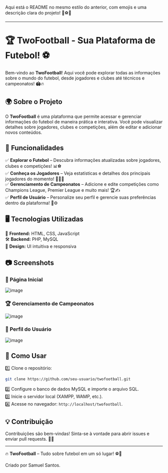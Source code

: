 Aqui está o README no mesmo estilo do anterior, com emojis e uma descrição clara do projeto! 🎉⚽🚀  

---

# 🏆 TwoFootball - Sua Plataforma de Futebol! ⚽  

Bem-vindo ao **TwoFootball**! Aqui você pode explorar todas as informações sobre o mundo do futebol, desde jogadores e clubes até técnicos e campeonatos! 🏟️🔥  

## 🌍 Sobre o Projeto  

O **TwoFootball** é uma plataforma que permite acessar e gerenciar informações do futebol de maneira prática e interativa. Você pode visualizar detalhes sobre jogadores, clubes e competições, além de editar e adicionar novos conteúdos.  

## 📌 Funcionalidades  

✅ **Explorar o Futebol** – Descubra informações atualizadas sobre jogadores, clubes e competições! 📊⚽  
✅ **Conheça os Jogadores** – Veja estatísticas e detalhes dos principais jogadores do momento! 🏃‍♂️🔥  
✅ **Gerenciamento de Campeonatos** – Adicione e edite competições como Champions League, Premier League e muito mais! 🏆✍️  
✅ **Perfil de Usuário** – Personalize seu perfil e gerencie suas preferências dentro da plataforma! 👤⚙️  

## 🖥️ Tecnologias Utilizadas  

🚀 **Frontend:** HTML, CSS, JavaScript  
🛠️ **Backend:** PHP, MySQL  
🎨 **Design:** UI intuitiva e responsiva  

## 📷 Screenshots  

### 🌟 Página Inicial  

![image](https://github.com/user-attachments/assets/14083f6e-f44f-45e9-8bbf-a0dd5bd1c6de)



### 🏆 Gerenciamento de Campeonatos  

![image](https://github.com/user-attachments/assets/1a25af21-023b-473a-8239-9d9e5d93b79f)



### 👤 Perfil do Usuário  

![image](https://github.com/user-attachments/assets/8ba742db-cbb5-47ee-bfa3-fb8185b47bc5)





## 🎯 Como Usar  

1️⃣ Clone o repositório:  
```bash
git clone https://github.com/seu-usuario/twofootball.git
```  
2️⃣ Configure o banco de dados MySQL e importe o arquivo SQL.  
3️⃣ Inicie o servidor local (XAMPP, WAMP, etc.).  
4️⃣ Acesse no navegador: `http://localhost/twofootball`.  

## 💡 Contribuição  

Contribuições são bem-vindas! Sinta-se à vontade para abrir issues e enviar pull requests. 🚀💙  

---

🔥 **TwoFootball** – Tudo sobre futebol em um só lugar! ⚽🚀

Criado por Samuel Santos.
